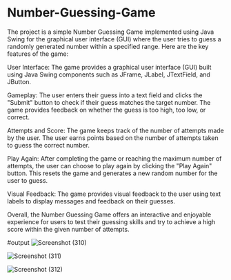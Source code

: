 # Number-Guessing-Game

The project is a simple Number Guessing Game implemented using Java Swing for the graphical user interface (GUI) where the user tries to guess a randomly generated number within a specified range. Here are the key features of the game:

User Interface: The game provides a graphical user interface (GUI) built using Java Swing components such as JFrame, JLabel, JTextField, and JButton.

Gameplay: The user enters their guess into a text field and clicks the "Submit" button to check if their guess matches the target number. The game provides feedback on whether the guess is too high, too low, or correct.

Attempts and Score: The game keeps track of the number of attempts made by the user. The user earns points based on the number of attempts taken to guess the correct number.

Play Again: After completing the game or reaching the maximum number of attempts, the user can choose to play again by clicking the "Play Again" button. This resets the game and generates a new random number for the user to guess.

Visual Feedback: The game provides visual feedback to the user using text labels to display messages and feedback on their guesses.

Overall, the Number Guessing Game offers an interactive and enjoyable experience for users to test their guessing skills and try to achieve a high score within the given number of attempts.


#output
![Screenshot (310)](https://github.com/rashmisingh26215/Number-Guessing-Game/assets/98443064/887e1934-e12b-44d4-b4e8-118c3cffaff5)

![Screenshot (311)](https://github.com/rashmisingh26215/Number-Guessing-Game/assets/98443064/3b1baef2-1c08-4f1c-997c-396f13e0d40a)

![Screenshot (312)](https://github.com/rashmisingh26215/Number-Guessing-Game/assets/98443064/c2ce24c0-88a3-42cb-9667-5ddc52836716)
